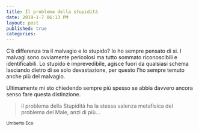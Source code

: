 ```yaml
---
title: Il problema della stupidità 
date: 2019-1-7 06:13 PM
layout: post
published: true
categories: 
---
```


C’è differenza tra il malvagio e lo stupido? Io ho sempre pensato di si.
I malvagi sono ovviamente pericolosi ma tutto sommato riconoscibili e identificabili. Lo stupido è imprevedibile, agisce fuori da qualsiasi schema lasciando dietro di se solo devastazione, per questo l’ho sempre temuto anche più del malvagio.

Ultimamente mi sto chiedendo sempre più spesso se abbia davvero ancora senso fare questa distinzione.

> il problema della Stupidità ha la stessa valenza metafisica del problema del Male, anzi di più…

<small>Umberto Eco</small>

